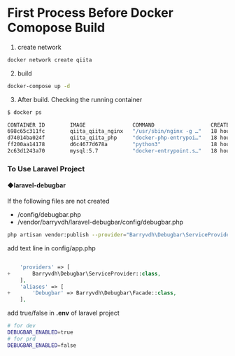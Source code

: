 # First Process Before Docker Comopose Build

1. create network

```bash
docker network create qiita
```
2. build

```bash
docker-compose up -d
```

3. After build. Checking the running container

```bash
$ docker ps

CONTAINER ID        IMAGE               COMMAND                  CREATED             STATUS              PORTS                                         NAMES
698c65c311fc        qiita_qiita_nginx   "/usr/sbin/nginx -g …"   18 hours ago        Up 18 hours         80/tcp, 0.0.0.0:9000->90/tcp                  qiita_nginx
d74014ba024f        qiita_qiita_php     "docker-php-entrypoi…"   18 hours ago        Up 18 hours         9000/tcp                                      qiita_php
ff200aa14178        d6c4677d678a        "python3"                18 hours ago        Up 18 hours                                                       python_batch
2c63d1243a70        mysql:5.7           "docker-entrypoint.s…"   18 hours ago        Up 18 hours         3306/tcp, 33060/tcp, 0.0.0.0:4306->4306/tcp   qiita_db
```

### To Use Laravel Project

#### ◆laravel-debugbar

If the following files are not created

- /config/debugbar.php
- /vendor/barryvdh/laravel-debugbar/config/debugbar.php


```bash
php artisan vendor:publish --provider="Barryvdh\Debugbar\ServiceProvider"
```

add text line in config/app.php

```php

    'providers' => [
+       Barryvdh\Debugbar\ServiceProvider::class,
    ],
    'aliases' => [
+       'Debugbar' => Barryvdh\Debugbar\Facade::class,
    ],
```


add true/false in **.env** of laravel project

```bash
# for dev
DEBUGBAR_ENABLED=true
# for prd
DEBUGBAR_ENABLED=false
```

